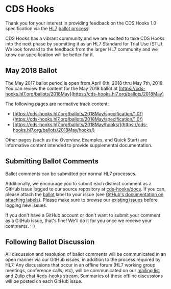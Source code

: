 # CDS Hooks

Thank you for your interest in providing feedback on the CDS Hooks 1.0 specification via the [HL7](https://www.hl7.org) [ballot process](http://www.hl7.org/special/committees/publishing/schedules.cfm)!

CDS Hooks has a vibrant community and we are excited to take CDS Hooks into the next phase by submitting it as an HL7 Standard for Trial Use (STU). We look forward to the feedback from the larger HL7 community and we know our specification will be better for it.

## May 2018 Ballot

The May 2017 ballot period is open from April 6th, 2018 thru May 7th, 2018. You can review the content for the May 2018 ballot at [https://cds-hooks.hl7.org/ballots/2018May](https://cds-hooks.hl7.org/ballots/2018May)

The following pages are normative track content:

- [https://cds-hooks.hl7.org/ballots/2018May/specification/1.0/](https://cds-hooks.hl7.org/ballots/2018May/specification/1.0/)
- [https://cds-hooks.hl7.org/ballots/2018May/hooks/](https://cds-hooks.hl7.org/ballots/2018May/hooks/)

Other pages (such as the Overview, Examples, and Quick Start) are informative content intended to provide supplemental documentation.

## Submitting Ballot Comments

Ballot comments can be submitted per normal HL7 processes.

Additionally, we encourage you to submit each distinct comment as a GitHub issue logged to our source repository at [cds-hooks/docs](https://github.com/cds-hooks/docs/issues). If you can, please attach the [ballot](https://github.com/cds-hooks/docs/labels/ballot) label to your issue (see [GitHub's documentation on attaching labels](https://help.github.com/articles/applying-labels-to-issues-and-pull-requests/)). Please make sure to browse our [existing issues](https://github.com/cds-hooks/docs/issues) before logging new issues.

If you don't have a GitHub account or don't want to submit your comment as a GitHub issue, that's fine! We'll do it for you once we receive your comments. :-)

## Following Ballot Discussion

All discussion and resolution of ballot comments will be communicated in an open manner via our GitHub issues, in addition to the process required by HL7. Any discussions that occur in an offline forum (HL7 working group meetings, conference calls, etc), will be communicated on our [mailing list](https://groups.google.com/forum/#!forum/cds-hooks) and [Zulip chat #cds-hooks](https://chat.fhir.org/#narrow/stream/cds-hooks)  stream. Summaries of these offline discussions will be posted on each GitHub issue.
